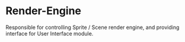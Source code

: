 # Render-Engine
Responsible for controlling Sprite / Scene render engine, and providing interface for User Interface module.
